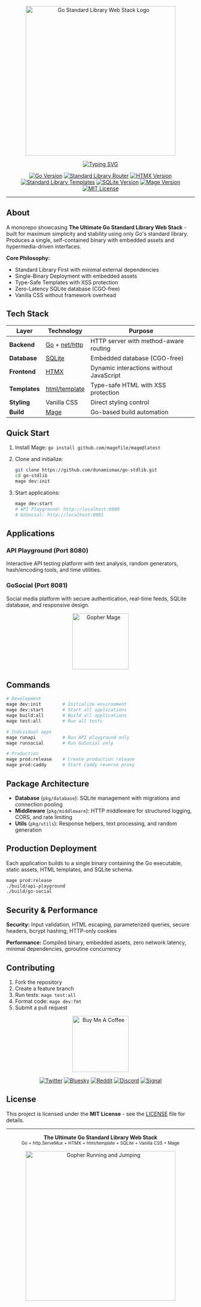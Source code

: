 <p align="center">
  <img src="https://github.com/dunamismax/go-web/blob/main/docs/images/go-logo.png" alt="Go Standard Library Web Stack Logo" width="400" />
</p>

<p align="center">
  <a href="https://github.com/dunamismax/go-stdlib">
    <img src="https://readme-typing-svg.demolab.com/?font=Fira+Code&size=24&pause=1000&color=00ADD8&center=true&vCenter=true&width=800&lines=The+Ultimate+Go+Standard+Library+Web+Stack;Go+%2B+http.ServeMux+%2B+HTMX+%2B+html/template;Single-Binary+Deployment;SQLite+%2B+Vanilla+CSS;Mage+Build+System" alt="Typing SVG" />
  </a>
</p>

<p align="center">
  <a href="https://golang.org/"><img src="https://img.shields.io/badge/Go-1.24+-00ADD8.svg?logo=go" alt="Go Version"></a>
  <a href="https://pkg.go.dev/net/http"><img src="https://img.shields.io/badge/Router-http.ServeMux-00ADD8.svg?logo=go" alt="Standard Library Router"></a>
  <a href="https://htmx.org/"><img src="https://img.shields.io/badge/HTMX-2.0+-3366CC.svg?logo=htmx" alt="HTMX Version"></a>
  <a href="https://pkg.go.dev/html/template"><img src="https://img.shields.io/badge/Templates-html/template-00ADD8.svg?logo=go" alt="Standard Library Templates"></a>
  <a href="https://sqlite.org/"><img src="https://img.shields.io/badge/SQLite-3.0+-003B57.svg?logo=sqlite" alt="SQLite Version"></a>
  <a href="https://magefile.org/"><img src="https://img.shields.io/badge/Mage-1.15+-purple.svg?logo=go" alt="Mage Version"></a>
  <a href="https://opensource.org/licenses/MIT"><img src="https://img.shields.io/badge/License-MIT-green.svg" alt="MIT License"></a>
</p>

---

## About

A monorepo showcasing **The Ultimate Go Standard Library Web Stack** - built for maximum simplicity and stability using only Go's standard library. Produces a single, self-contained binary with embedded assets and hypermedia-driven interfaces.

**Core Philosophy:**

- Standard Library First with minimal external dependencies
- Single-Binary Deployment with embedded assets
- Type-Safe Templates with XSS protection
- Zero-Latency SQLite database (CGO-free)
- Vanilla CSS without framework overhead

## Tech Stack

| Layer         | Technology                                                          | Purpose                                 |
| ------------- | ------------------------------------------------------------------- | --------------------------------------- |
| **Backend**   | [Go](https://go.dev/doc/) + [net/http](https://pkg.go.dev/net/http) | HTTP server with method-aware routing   |
| **Database**  | [SQLite](https://www.sqlite.org/docs.html)                          | Embedded database (CGO-free)            |
| **Frontend**  | [HTMX](https://htmx.org/docs/)                                      | Dynamic interactions without JavaScript |
| **Templates** | [html/template](https://pkg.go.dev/html/template)                   | Type-safe HTML with XSS protection      |
| **Styling**   | Vanilla CSS                                                         | Direct styling control                  |
| **Build**     | [Mage](https://magefile.org/)                                       | Go-based build automation               |

## Quick Start

1. Install Mage: `go install github.com/magefile/mage@latest`
2. Clone and initialize:

   ```bash
   git clone https://github.com/dunamismax/go-stdlib.git
   cd go-stdlib
   mage dev:init
   ```

3. Start applications:

   ```bash
   mage dev:start
   # API Playground: http://localhost:8080
   # GoSocial: http://localhost:8081
   ```

## Applications

### API Playground (Port 8080)

Interactive API testing platform with text analysis, random generators, hash/encoding tools, and time utilities.

### GoSocial (Port 8081)

Social media platform with secure authentication, real-time feeds, SQLite database, and responsive design.

<p align="center">
  <img src="https://github.com/dunamismax/go-web/blob/main/docs/images/gopher-mage.svg" alt="Gopher Mage" width="150" />
</p>

## Commands

```bash
# Development
mage dev:init        # Initialize environment
mage dev:start       # Start all applications
mage build:all       # Build all applications
mage test:all        # Run all tests

# Individual apps
mage runapi          # Run API playground only
mage runsocial       # Run GoSocial only

# Production
mage prod:release    # Create production release
mage prod:caddy      # Start Caddy reverse proxy
```

## Package Architecture

- **Database** (`pkg/database`): SQLite management with migrations and connection pooling
- **Middleware** (`pkg/middleware`): HTTP middleware for structured logging, CORS, and rate limiting
- **Utils** (`pkg/utils`): Response helpers, text processing, and random generation

## Production Deployment

Each application builds to a single binary containing the Go executable, static assets, HTML templates, and SQLite schema.

```bash
mage prod:release
./build/api-playground
./build/go-social
```

## Security & Performance

**Security:** Input validation, HTML escaping, parameterized queries, secure headers, bcrypt hashing, HTTP-only cookies

**Performance:** Compiled binary, embedded assets, zero network latency, minimal dependencies, goroutine concurrency

## Contributing

1. Fork the repository
2. Create a feature branch
3. Run tests: `mage test:all`
4. Format code: `mage dev:fmt`
5. Submit a pull request

<p align="center">
  <a href="https://buymeacoffee.com/dunamismax" target="_blank">
    <img src="https://github.com/dunamismax/go-web/blob/main/docs/images/buy-coffee-go.gif" alt="Buy Me A Coffee" style="height: 150px !important;" />
  </a>
</p>

<p align="center">
  <a href="https://twitter.com/dunamismax" target="_blank"><img src="https://img.shields.io/badge/Twitter-%231DA1F2.svg?&style=for-the-badge&logo=twitter&logoColor=white" alt="Twitter"></a>
  <a href="https://bsky.app/profile/dunamismax.bsky.social" target="_blank"><img src="https://img.shields.io/badge/Bluesky-blue?style=for-the-badge&logo=bluesky&logoColor=white" alt="Bluesky"></a>
  <a href="https://reddit.com/user/dunamismax" target="_blank"><img src="https://img.shields.io/badge/Reddit-%23FF4500.svg?&style=for-the-badge&logo=reddit&logoColor=white" alt="Reddit"></a>
  <a href="https://discord.com/users/dunamismax" target="_blank"><img src="https://img.shields.io/badge/Discord-dunamismax-7289DA.svg?style=for-the-badge&logo=discord&logoColor=white" alt="Discord"></a>
  <a href="https://signal.me/#p/+dunamismax.66" target="_blank"><img src="https://img.shields.io/badge/Signal-dunamismax.66-3A76F0.svg?style=for-the-badge&logo=signal&logoColor=white" alt="Signal"></a>
</p>

## License

This project is licensed under the **MIT License** - see the [LICENSE](LICENSE) file for details.

---

<p align="center">
  <strong>The Ultimate Go Standard Library Web Stack</strong><br>
  <sub>Go + http.ServeMux + HTMX + html/template + SQLite + Vanilla CSS + Mage</sub>
</p>

<p align="center">
  <img src="https://github.com/dunamismax/go-web/blob/main/docs/images/gopher-running-jumping.gif" alt="Gopher Running and Jumping" width="400" />
</p>
